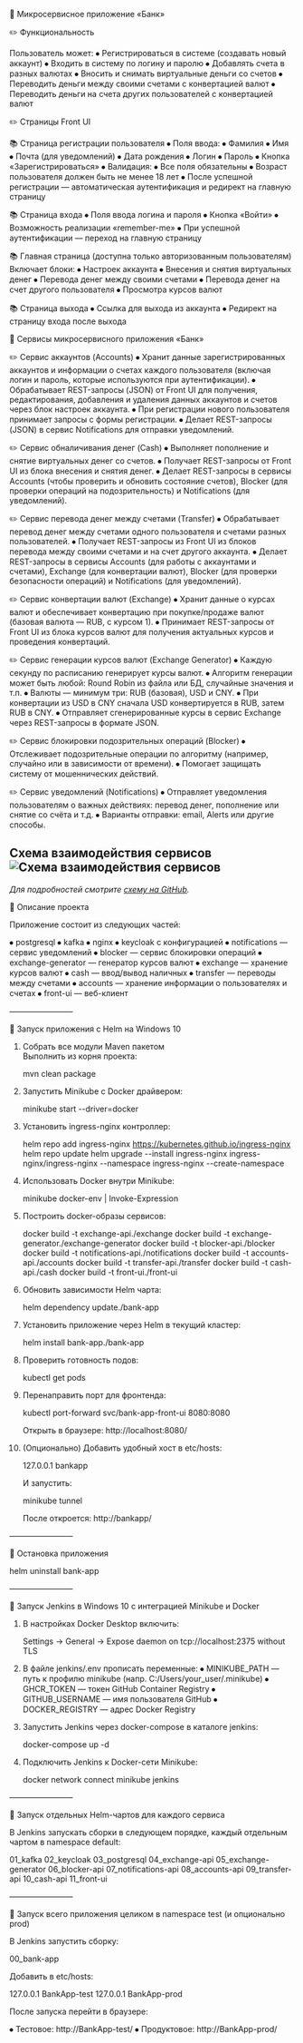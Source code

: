 📌 Микросервисное приложение «Банк»

✏️ Функциональность

Пользователь может:
⦁ Регистрироваться в системе (создавать новый аккаунт)
⦁ Входить в систему по логину и паролю
⦁ Добавлять счета в разных валютах
⦁ Вносить и снимать виртуальные деньги со счетов
⦁ Переводить деньги между своими счетами с конвертацией валют
⦁ Переводить деньги на счета других пользователей с конвертацией валют

✏️ Страницы Front UI

📚 Страница регистрации пользователя
⦁ Поля ввода:
⦁ Фамилия
⦁ Имя
⦁ Почта (для уведомлений)
⦁ Дата рождения
⦁ Логин
⦁ Пароль
⦁ Кнопка «Зарегистрироваться»
⦁ Валидация:
⦁ Все поля обязательны
⦁ Возраст пользователя должен быть не менее 18 лет
⦁ После успешной регистрации — автоматическая аутентификация и редирект на главную страницу

📚 Страница входа
⦁ Поля ввода логина и пароля
⦁ Кнопка «Войти»
⦁ Возможность реализации «remember-me»
⦁ При успешной аутентификации — переход на главную страницу

📚 Главная страница (доступна только авторизованным пользователям)
Включает блоки:
⦁ Настроек аккаунта
⦁ Внесения и снятия виртуальных денег
⦁ Перевода денег между своими счетами
⦁ Перевода денег на счет другого пользователя
⦁ Просмотра курсов валют

📚 Страница выхода
⦁ Ссылка для выхода из аккаунта
⦁ Редирект на страницу входа после выхода

📌 Сервисы микросервисного приложения «Банк»

✏️ Сервис аккаунтов (Accounts)
⦁ Хранит данные зарегистрированных аккаунтов и информации о счетах каждого пользователя (включая логин и пароль, которые используются при аутентификации).
⦁ Обрабатывает REST-запросы (JSON) от Front UI для получения, редактирования, добавления и удаления данных аккаунтов и счетов через блок настроек аккаунта.
⦁ При регистрации нового пользователя принимает запросы с формы регистрации.
⦁ Делает REST-запросы (JSON) в сервис Notifications для отправки уведомлений.

✏️ Сервис обналичивания денег (Cash)
⦁ Выполняет пополнение и снятие виртуальных денег со счетов.
⦁ Получает REST-запросы от Front UI из блока внесения и снятия денег.
⦁ Делает REST-запросы в сервисы Accounts (чтобы проверить и обновить состояние счетов), Blocker (для проверки операций на подозрительность) и Notifications (для уведомлений).

✏️ Сервис перевода денег между счетами (Transfer)
⦁ Обрабатывает перевод денег между счетами одного пользователя и счетами разных пользователей.
⦁ Получает REST-запросы из Front UI из блоков перевода между своими счетами и на счет другого аккаунта.
⦁ Делает REST-запросы в сервисы Accounts (для работы с аккаунтами и счетами), Exchange (для конвертации валют), Blocker (для проверки безопасности операций) и Notifications (для уведомлений).

✏️ Сервис конвертации валют (Exchange)
⦁ Хранит данные о курсах валют и обеспечивает конвертацию при покупке/продаже валют (базовая валюта — RUB, с курсом 1).
⦁ Принимает REST-запросы от Front UI из блока курсов валют для получения актуальных курсов и проведения конвертаций.

✏️ Сервис генерации курсов валют (Exchange Generator)
⦁ Каждую секунду по расписанию генерирует курсы валют.
⦁ Алгоритм генерации может быть любой: Round Robin из файла или БД, случайные значения и т.п.
⦁ Валюты — минимум три: RUB (базовая), USD и CNY.
⦁ При конвертации из USD в CNY сначала USD конвертируется в RUB, затем RUB в CNY.
⦁ Отправляет сгенерированные курсы в сервис Exchange через REST-запросы в формате JSON.

✏️ Сервис блокировки подозрительных операций (Blocker)
⦁ Отслеживает подозрительные операции по алгоритму (например, случайно или в зависимости от времени).
⦁ Помогает защищать систему от мошеннических действий.

✏️ Сервис уведомлений (Notifications)
⦁ Отправляет уведомления пользователям о важных действиях: перевод денег, пополнение или снятие со счёта и т.д.
⦁ Варианты отправки: email, Alerts или другие способы.

## Схема взаимодействия сервисов![Схема взаимодействия сервисов](https://github.com/mynameisSergey/BankApp/blob/main/image/schema.png)

_Для подробностей смотрите [схему на GitHub](https://github.com/mynameisSergey/BankApp/blob/main/image/schema.png)._

📌 Описание проекта

Приложение состоит из следующих частей:

⦁ postgresql
⦁ kafka
⦁ nginx
⦁ keycloak с конфигурацией
⦁ notifications — сервис уведомлений
⦁ blocker — сервис блокировки операций
⦁ exchange-generator — генератор курсов валют
⦁ exchange — хранение курсов валют
⦁ cash — ввод/вывод наличных
⦁ transfer — переводы между счетами
⦁ accounts — хранение информации о пользователях и счетах
⦁ front-ui — веб-клиент

————————

📌 Запуск приложения с Helm на Windows 10

1. Собрать все модули Maven пакетом  
   Выполнить из корня проекта:

   mvn clean package


2. Запустить Minikube с Docker драйвером:

   minikube start --driver=docker


3. Установить ingress-nginx контроллер:

   helm repo add ingress-nginx https://kubernetes.github.io/ingress-nginx
   helm repo update
   helm upgrade --install ingress-nginx ingress-nginx/ingress-nginx --namespace ingress-nginx --create-namespace


4. Использовать Docker внутри Minikube:

   minikube docker-env | Invoke-Expression


5. Построить docker-образы сервисов:

   docker build -t exchange-api./exchange
   docker build -t exchange-generator./exchange-generator
   docker build -t blocker-api./blocker
   docker build -t notifications-api./notifications
   docker build -t accounts-api./accounts
   docker build -t transfer-api./transfer
   docker build -t cash-api./cash
   docker build -t front-ui./front-ui


6. Обновить зависимости Helm чарта:

   helm dependency update./bank-app


7. Установить приложение через Helm в текущий кластер:

   helm install bank-app./bank-app


8. Проверить готовность подов:

   kubectl get pods


9. Перенаправить порт для фронтенда:

   kubectl port-forward svc/bank-app-front-ui 8080:8080

   Открыть в браузере: http://localhost:8080/

10. (Опционально) Добавить удобный хост в etc/hosts:

    127.0.0.1 bankapp

    И запустить:

    minikube tunnel

    После откроется: http://bankapp/

————————

📌 Остановка приложения

helm uninstall bank-app


————————

📌 Запуск Jenkins в Windows 10 с интеграцией Minikube и Docker

1. В настройках Docker Desktop включить:

   Settings -> General -> Expose daemon on tcp://localhost:2375 without TLS


2. В файле jenkins/.env прописать переменные:
   ⦁ MINIKUBE_PATH — путь к профилю minikube (напр. C:/Users/your_user/.minikube)
   ⦁ GHCR_TOKEN — токен GitHub Container Registry
   ⦁ GITHUB_USERNAME — имя пользователя GitHub
   ⦁ DOCKER_REGISTRY — адрес Docker Registry

3. Запустить Jenkins через docker-compose в каталоге jenkins:

   docker-compose up -d


4. Подключить Jenkins к Docker-сети Minikube:

   docker network connect minikube jenkins


————————

📌 Запуск отдельных Helm-чартов для каждого сервиса

В Jenkins запускать сборки в следующем порядке, каждый отдельным чартом в namespace default:

01_kafka
02_keycloak
03_postgresql
04_exchange-api
05_exchange-generator
06_blocker-api
07_notifications-api
08_accounts-api
09_transfer-api
10_cash-api
11_front-ui



————————

📌 Запуск всего приложения целиком в namespace test (и опционально prod)

В Jenkins запустить сборку:

00_bank-app


Добавить в etc/hosts:

127.0.0.1 BankApp-test
127.0.0.1 BankApp-prod


После запуска перейти в браузере:

⦁ Тестовое: http://BankApp-test/
⦁ Продуктовое: http://BankApp-prod/